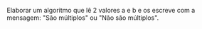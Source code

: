 Elaborar um algoritmo que lê 2 valores a e b e os escreve com a mensagem: "São múltiplos" ou "Não são múltiplos".
